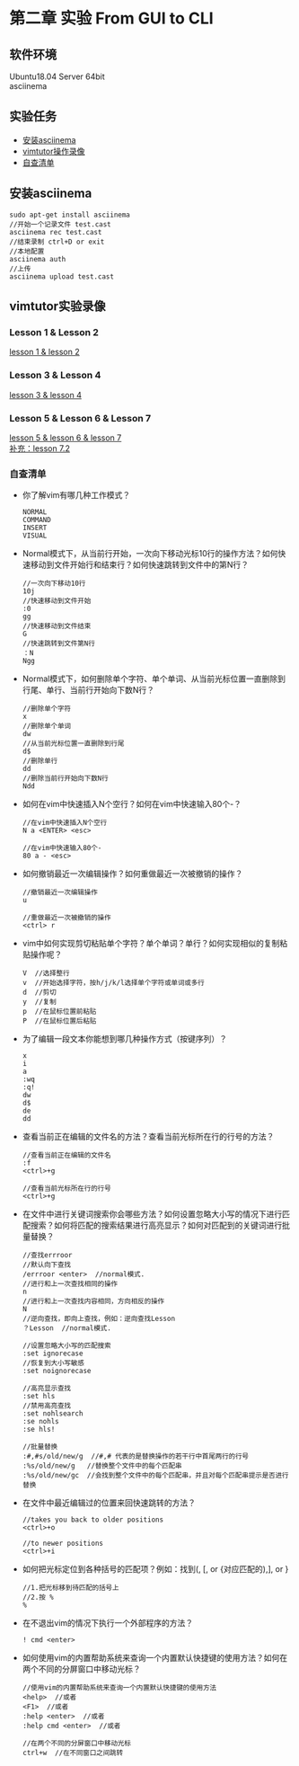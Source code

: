 # 第二章 实验 From GUI to CLI

## 软件环境

Ubuntu18.04 Server 64bit  
asciinema

## 实验任务

* [安装asciinema](#安装asciinema)
* [vimtutor操作录像](#vimtutor实验录像)
* [自查清单](#自查清单)

## 安装asciinema

```//安装
sudo apt-get install asciinema
//开始一个记录文件 test.cast
asciinema rec test.cast
//结束录制 ctrl+D or exit
//本地配置
asciinema auth
//上传
asciinema upload test.cast
```

## vimtutor实验录像

### Lesson 1 & Lesson 2

[lesson 1 & lesson 2](https://asciinema.org/a/4BtbEYWfLdH44hyzUSJWthRY1)

### Lesson 3 & Lesson 4

[lesson 3 & lesson 4](https://asciinema.org/a/pjMx82wcdiQKeTAwEBIX5ea3n)

### Lesson 5 & Lesson 6 & Lesson 7

[lesson 5 & lesson 6 & lesson 7](https://asciinema.org/a/1ZWam4vxAjuXOUvwBAML8ACOY)  
[补充：lesson 7.2](https://asciinema.org/a/plGCutui0g36tYe3eBPOtvVsL)

### 自查清单

* 你了解vim有哪几种工作模式？

    ```
    NORMAL  
    COMMAND  
    INSERT  
    VISUAL
    ```

* Normal模式下，从当前行开始，一次向下移动光标10行的操作方法？如何快速移动到文件开始行和结束行？如何快速跳转到文件中的第N行？  

    ```
    //一次向下移动10行
    10j
    //快速移动到文件开始
    :0
    gg
    //快速移动到文件结束
    G
    //快速跳转到文件第N行
    ：N
    Ngg
    ```

* Normal模式下，如何删除单个字符、单个单词、从当前光标位置一直删除到行尾、单行、当前行开始向下数N行？

    ```
    //删除单个字符
    x
    //删除单个单词
    dw
    //从当前光标位置一直删除到行尾
    d$
    //删除单行
    dd
    //删除当前行开始向下数N行
    Ndd
    ```

* 如何在vim中快速插入N个空行？如何在vim中快速输入80个-？

    ```
    //在vim中快速插入N个空行
    N a <ENTER> <esc>

    //在vim中快速输入80个-
    80 a - <esc>
    ```

* 如何撤销最近一次编辑操作？如何重做最近一次被撤销的操作？

    ```
    //撤销最近一次编辑操作
    u

    //重做最近一次被撤销的操作
    <ctrl> r
    ```

* vim中如何实现剪切粘贴单个字符？单个单词？单行？如何实现相似的复制粘贴操作呢？

    ```
    V  //选择整行
    v  //开始选择字符，按h/j/k/l选择单个字符或单词或多行
    d  //剪切
    y  //复制
    p  //在鼠标位置前粘贴
    P  //在鼠标位置后粘贴
    ```

* 为了编辑一段文本你能想到哪几种操作方式（按键序列）？

    ```
    x
    i
    a
    :wq
    :q!
    dw
    d$
    de
    dd
    ```

* 查看当前正在编辑的文件名的方法？查看当前光标所在行的行号的方法？

    ```
    //查看当前正在编辑的文件名
    :f
    <ctrl>+g

    //查看当前光标所在行的行号
    <ctrl>+g
    ```

* 在文件中进行关键词搜索你会哪些方法？如何设置忽略大小写的情况下进行匹配搜索？如何将匹配的搜索结果进行高亮显示？如何对匹配到的关键词进行批量替换？

    ```
    //查找errroor
    //默认向下查找
    /errroor <enter>  //normal模式.
    //进行和上一次查找相同的操作
    n
    //进行和上一次查找内容相同，方向相反的操作
    N
    //逆向查找，即向上查找，例如：逆向查找Lesson
    ？Lesson  //normal模式.

    //设置忽略大小写的匹配搜索
    :set ignorecase
    //恢复到大小写敏感
    :set noignorecase

    //高亮显示查找
    :set hls
    //禁用高亮查找
    :set nohlsearch
    :se nohls
    :se hls!

    //批量替换
    :#,#s/old/new/g  //#,# 代表的是替换操作的若干行中首尾两行的行号
    :%s/old/new/g   //替换整个文件中的每个匹配串
    :%s/old/new/gc  //会找到整个文件中的每个匹配串，并且对每个匹配串提示是否进行替换
    ```

* 在文件中最近编辑过的位置来回快速跳转的方法？

    ```
    //takes you back to older positions
    <ctrl>+o

    //to newer positions
    <ctrl>+i
    ```

* 如何把光标定位到各种括号的匹配项？例如：找到(, [, or {对应匹配的),], or }

    ```
    //1.把光标移到待匹配的括号上
    //2.按 %
    %
    ```

* 在不退出vim的情况下执行一个外部程序的方法？

    ```
    ! cmd <enter>
    ```

* 如何使用vim的内置帮助系统来查询一个内置默认快捷键的使用方法？如何在两个不同的分屏窗口中移动光标？

    ```
    //使用vim的内置帮助系统来查询一个内置默认快捷键的使用方法
    <help>  //或者
    <F1>  //或者
    :help <enter>  //或者
    :help cmd <enter>  //或者

    //在两个不同的分屏窗口中移动光标
    ctrl+w  //在不同窗口之间跳转
    ```
